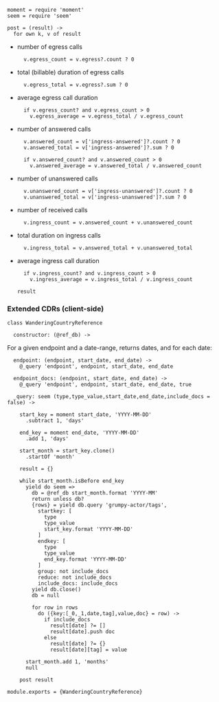     moment = require 'moment'
    seem = require 'seem'

    post = (result) ->
      for own k, v of result

- number of egress calls

        v.egress_count = v.egress?.count ? 0

- total (billable) duration of egress calls

        v.egress_total = v.egress?.sum ? 0

- average egress call duration

        if v.egress_count? and v.egress_count > 0
          v.egress_average = v.egress_total / v.egress_count

- number of answered calls

        v.answered_count = v['ingress-answered']?.count ? 0
        v.answered_total = v['ingress-answered']?.sum ? 0

        if v.answered_count? and v.answered_count > 0
          v.answered_average = v.answered_total / v.answered_count

- number of unanswered calls

        v.unanswered_count = v['ingress-unanswered']?.count ? 0
        v.unanswered_total = v['ingress-unanswered']?.sum ? 0

- number of received calls

        v.ingress_count = v.answered_count + v.unanswered_count

- total duration on ingress calls

        v.ingress_total = v.answered_total + v.unanswered_total

- average ingress call duration

        if v.ingress_count? and v.ingress_count > 0
          v.ingress_average = v.ingress_total / v.ingress_count

      result

### Extended CDRs (client-side)

    class WanderingCountryReference

      constructor: (@ref_db) ->

For a given endpoint and a date-range, returns dates, and for each date:

      endpoint: (endpoint, start_date, end_date) ->
        @_query 'endpoint', endpoint, start_date, end_date

      endpoint_docs: (endpoint, start_date, end_date) ->
        @_query 'endpoint', endpoint, start_date, end_date, true

      _query: seem (type,type_value,start_date,end_date,include_docs = false) ->

        start_key = moment start_date, 'YYYY-MM-DD'
          .subtract 1, 'days'

        end_key = moment end_date, 'YYYY-MM-DD'
          .add 1, 'days'

        start_month = start_key.clone()
          .startOf 'month'

        result = {}

        while start_month.isBefore end_key
          yield do seem =>
            db = @ref_db start_month.format 'YYYY-MM'
            return unless db?
            {rows} = yield db.query 'grumpy-actor/tags',
              startkey: [
                type
                type_value
                start_key.format 'YYYY-MM-DD'
              ]
              endkey: [
                type
                type_value
                end_key.format 'YYYY-MM-DD'
              ]
              group: not include_docs
              reduce: not include_docs
              include_docs: include_docs
            yield db.close()
            db = null

            for row in rows
              do ({key:[_0,_1,date,tag],value,doc} = row) ->
                if include_docs
                  result[date] ?= []
                  result[date].push doc
                else
                  result[date] ?= {}
                  result[date][tag] = value

          start_month.add 1, 'months'
          null

        post result

    module.exports = {WanderingCountryReference}
